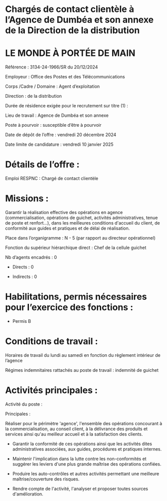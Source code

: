 # Chargés de contact clientèle à l’Agence de Dumbéa et son annexe de la Direction de la distribution

# LE MONDE À PORTÉE DE MAIN

Référence : 3134-24-1966/SR du 20/12/2024

Employeur : Office des Postes et des Télécommunications

Corps /Cadre / Domaine : Agent d’exploitation

Direction : de la distribution

Durée de résidence exigée pour le recrutement sur titre (1) :

Lieu de travail : Agence de Dumbéa et son annexe

Poste à pourvoir : susceptible d’être à pourvoir

Date de dépôt de l’offre : vendredi 20 décembre 2024

Date limite de candidature : vendredi 10 janvier 2025

# Détails de l’offre :

Emploi RESPNC : Chargé de contact clientèle

# Missions :

Garantir la réalisation effective des opérations en agence (commercialisation, opérations de guichet, activités administratives, tenue de poste et renfort…), dans les meilleures conditions d'accueil du client, de conformité aux guides et pratiques et de délai de réalisation.

Place dans l’organigramme : N - 5 (par rapport au directeur opérationnel)

Fonction du supérieur hiérarchique direct : Chef de la cellule guichet

Nb d’agents encadrés : 0

- Directs : 0

- Indirects : 0

# Habilitations, permis nécessaires pour l’exercice des fonctions :

- Permis B

# Conditions de travail :

Horaires de travail du lundi au samedi en fonction du règlement intérieur de l’agence

Régimes indemnitaires rattachés au poste de travail : indemnité de guichet

# Activités principales :

Activité du poste :

Principales :

Réaliser pour le périmètre 'agence', l'ensemble des opérations concourant à la commercialisation, au conseil client, à la délivrance des produits et services ainsi qu'au meilleur accueil et à la satisfaction des clients.

- Garantir la conformité de ces opérations ainsi que les activités dites administratives associées, aux guides, procédures et pratiques internes.

- Maintenir l'implication dans la lutte contre les non-conformités et suggérer les leviers d'une plus grande maîtrise des opérations confiées.

- Produire les auto-contrôles et autres activités permettant une meilleure maîtrise/couverture des risques.

- Rendre compte de l'activité, l'analyser et proposer toutes sources d'amélioration.